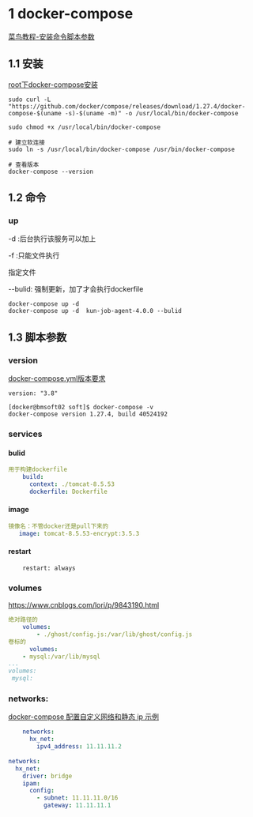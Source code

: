 # 1 docker-compose 

[菜鸟教程-安装命令脚本参数](https://www.runoob.com/docker/docker-compose.html)

## 1.1 安装

[root下docker-compose安装](https://docs.docker.com/compose/install/#alternative-install-options)

```shell
sudo curl -L "https://github.com/docker/compose/releases/download/1.27.4/docker-compose-$(uname -s)-$(uname -m)" -o /usr/local/bin/docker-compose

sudo chmod +x /usr/local/bin/docker-compose

# 建立软连接
sudo ln -s /usr/local/bin/docker-compose /usr/bin/docker-compose

# 查看版本
docker-compose --version
```

## 1.2 命令

### up

-d :后台执行该服务可以加上

-f :只能文件执行

指定文件

--bulid: 强制更新，加了才会执行dockerfile

```shell
docker-compose up -d 
docker-compose up -d  kun-job-agent-4.0.0 --bulid
```



## 1.3 脚本参数

### version

[docker-compose.yml版本要求](https://blog.csdn.net/wenming111/article/details/104802728)

```
version: "3.8"

[docker@bmsoft02 soft]$ docker-compose -v
docker-compose version 1.27.4, build 40524192
```

### services

#### bulid

```yaml
用于构建dockerfile
    build:
      context: ./tomcat-8.5.53
      dockerfile: Dockerfile
```
#### image

```yaml
镜像名：不管docker还是pull下来的
   image: tomcat-8.5.53-encrypt:3.5.3
```



#### restart

```
    restart: always
```

###  volumes

https://www.cnblogs.com/lori/p/9843190.html

```yaml
绝对路径的
	volumes:
    	- ./ghost/config.js:/var/lib/ghost/config.js
卷标的
      volumes:
    - mysql:/var/lib/mysql
...
volumes:
 mysql:	
```

### networks:

[docker-compose 配置自定义网络和静态 ip 示例](https://blog.iaiot.com/docker-compose-custom-network.html)

```yaml
    networks:
      hx_net:
        ipv4_address: 11.11.11.2
        
networks:
  hx_net:
    driver: bridge
    ipam:
      config:
        - subnet: 11.11.11.0/16
          gateway: 11.11.11.1
```


